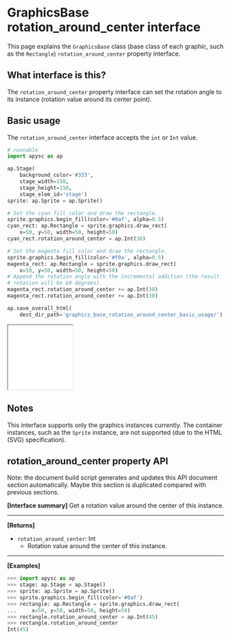 # GraphicsBase rotation_around_center interface

This page explains the `GraphicsBase` class (base class of each graphic, such as the `Rectangle`) `rotation_around_center` property interface.

## What interface is this?

The `rotation_around_center` property interface can set the rotation angle to its instance (rotation value around its center point).

## Basic usage

The `rotation_around_center` interface accepts the `int` or `Int` value.

```py
# runnable
import apysc as ap

ap.Stage(
    background_color='#333',
    stage_width=150,
    stage_height=150,
    stage_elem_id='stage')
sprite: ap.Sprite = ap.Sprite()

# Set the cyan fill color and draw the rectangle.
sprite.graphics.begin_fill(color='#0af', alpha=0.5)
cyan_rect: ap.Rectangle = sprite.graphics.draw_rect(
    x=50, y=50, width=50, height=50)
cyan_rect.rotation_around_center = ap.Int(30)

# Set the magenta fill color and draw the rectangle.
sprite.graphics.begin_fill(color='#f0a', alpha=0.5)
magenta_rect: ap.Rectangle = sprite.graphics.draw_rect(
    x=50, y=50, width=50, height=50)
# Append the rotation angle with the incremental addition (the result
# rotation will be 60 degrees).
magenta_rect.rotation_around_center += ap.Int(30)
magenta_rect.rotation_around_center += ap.Int(30)

ap.save_overall_html(
    dest_dir_path='graphics_base_rotation_around_center_basic_usage/')
```

<iframe src="static/graphics_base_rotation_around_center_basic_usage/index.html" width="150" height="150"></iframe>

## Notes

This interface supports only the graphics instances currently. The container instances, such as the `Sprite` instance, are not supported (due to the HTML (SVG) specification).


## rotation_around_center property API

<!-- Docstring: apysc._display.rotation_around_center_interface.RotationAroundCenterInterface.rotation_around_center -->

<span class="inconspicuous-txt">Note: the document build script generates and updates this API document section automatically. Maybe this section is duplicated compared with previous sections.</span>

**[Interface summary]** Get a rotation value around the center of this instance.<hr>

**[Returns]**

- `rotation_around_center`: Int
  - Rotation value around the center of this instance.

<hr>

**[Examples]**

```py
>>> import apysc as ap
>>> stage: ap.Stage = ap.Stage()
>>> sprite: ap.Sprite = ap.Sprite()
>>> sprite.graphics.begin_fill(color='#0af')
>>> rectangle: ap.Rectangle = sprite.graphics.draw_rect(
...     x=50, y=50, width=50, height=50)
>>> rectangle.rotation_around_center = ap.Int(45)
>>> rectangle.rotation_around_center
Int(45)
```